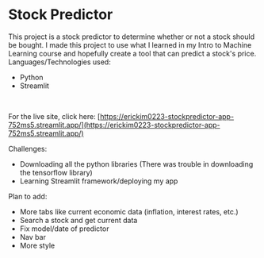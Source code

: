 # Stock Predictor
This project is a stock predictor to determine whether or not a stock should be bought. I made this project to use what I learned in my Intro to Machine Learning course and hopefully create a tool that can predict a stock's price. 
Languages/Technologies used: 
- Python
- Streamlit 
<br>

For the live site, click here: [https://erickim0223-stockpredictor-app-752ms5.streamlit.app/](https://erickim0223-stockpredictor-app-752ms5.streamlit.app/) <br>

Challenges:
- Downloading all the python libraries (There was trouble in downloading the tensorflow library)
- Learning Streamlit framework/deploying my app

Plan to add: <br>
- More tabs like current economic data (inflation, interest rates, etc.)
- Search a stock and get current data
- Fix model/date of predictor
- Nav bar
- More style
